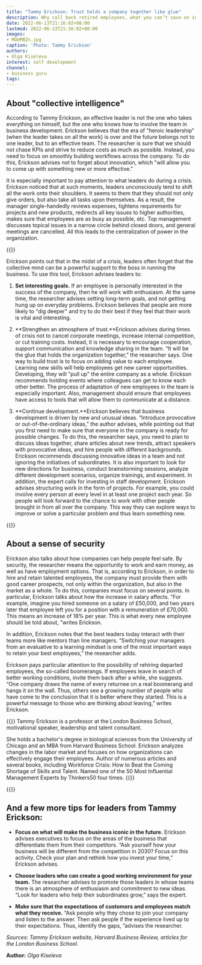 ```yaml
---
title: "Tammy Erickson: Trust holds a company together like glue"
description: Why call back retired employees, what you can’t save on in a crisis, and who should be promoted in the first place - in a selection of statements by Tammy Erickson, professor of organizational psychology at the London Business School
date: 2022-06-13T21:16:02+08:00
lastmod: 2022-06-13T21:16:02+08:00
images:
- MQUMBZn.jpg
caption: 'Photo: Tammy Erickson'
authors:
- Olga Kiseleva
interest: self development
channel: 
- business guru
tags: 
---
```


About "collective intelligence"
-------------------------------

According to Tammy Erickson, an effective leader is not the one who takes everything on himself, but the one who knows how to involve the team in business development. Erickson believes that the era of "heroic leadership" (when the leader takes on all the work) is over and the future belongs not to one leader, but to an effective team. The researcher is sure that we should not chase KPIs and strive to reduce costs as much as possible. Instead, you need to focus on smoothly building workflows across the company. To do this, Erickson advises not to forget about innovation, which "will allow you to come up with something new or more effective."

It is especially important to pay attention to what leaders do during a crisis. Erickson noticed that at such moments, leaders unconsciously tend to shift all the work onto their shoulders. It seems to them that they should not only give orders, but also take all tasks upon themselves. As a result, the manager single-handedly reviews expenses, tightens requirements for projects and new products, redirects all key issues to higher authorities, makes sure that employees are as busy as possible, etc. Top management discusses topical issues in a narrow circle behind closed doors, and general meetings are cancelled. All this leads to the centralization of power in the organization.

{{<ads>}}

Erickson points out that in the midst of a crisis, leaders often forget that the collective mind can be a powerful support to the boss in running the business. To use this tool, Erickson advises leaders to:

1.  **Set interesting goals.** If an employee is personally interested in the success of the company, then he will work with enthusiasm. At the same time, the researcher advises setting long-term goals, and not getting hung up on everyday problems. Erickson believes that people are more likely to "dig deeper" and try to do their best if they feel that their work is vital and interesting.

2.  **Strengthen an atmosphere of trust.**Erickson advises during times of crisis not to cancel corporate meetings, increase internal competition, or cut training costs. Instead, it is necessary to encourage cooperation, support communication and knowledge sharing in the team. “It will be the glue that holds the organization together,” the researcher says. One way to build trust is to focus on adding value to each employee. Learning new skills will help employees get new career opportunities. Developing, they will "pull up" the entire company as a whole. Erickson recommends holding events where colleagues can get to know each other better. The process of adaptation of new employees in the team is especially important. Also, management should ensure that employees have access to tools that will allow them to communicate at a distance.
3.  **Continue development.**Erickson believes that business development is driven by new and unusual ideas. “Introduce provocative or out-of-the-ordinary ideas,” the author advises, while pointing out that you first need to make sure that everyone in the company is ready for possible changes. To do this, the researcher says, you need to plan to discuss ideas together, share articles about new trends, attract speakers with provocative ideas, and hire people with different backgrounds. Erickson recommends discussing innovative ideas in a team and not ignoring the initiatives of subordinates. It is also important to look for new directions for business, conduct brainstorming sessions, analyze different development scenarios, organize trainings, and experiment. In addition, the expert calls for investing in staff development. Erickson advises structuring work in the form of projects. For example, you could involve every person at every level in at least one project each year. So people will look forward to the chance to work with other people brought in from all over the company. This way they can explore ways to improve or solve a particular problem and thus learn something new.

{{<ads>}}

About a sense of security
-------------------------

Erickson also talks about how companies can help people feel safe. By security, the researcher means the opportunity to work and earn money, as well as have employment options. That is, according to Erickson, in order to hire and retain talented employees, the company must provide them with good career prospects, not only within the organization, but also in the market as a whole. To do this, companies must focus on several points. In particular, Erickson talks about how the increase in salary affects. “For example, imagine you hired someone on a salary of £50,000, and two years later that employee left you for a position with a remuneration of £70,000. This means an increase of 18% per year. This is what every new employee should be told about, ”writes Erickson.

In addition, Erickson notes that the best leaders today interact with their teams more like mentors than line managers. “Switching your managers from an evaluative to a learning mindset is one of the most important ways to retain your best employees,” the researcher adds.

Erickson pays particular attention to the possibility of rehiring departed employees, the so-called boomerangs. If employees leave in search of better working conditions, invite them back after a while, she suggests. “One company draws the name of every returnee on a real boomerang and hangs it on the wall. Thus, others see a growing number of people who have come to the conclusion that it is better where they started. This is a powerful message to those who are thinking about leaving,” writes Erickson.

{{<info>}}
Tammy Erickson is a professor at the London Business School, motivational speaker, leadership and talent consultant.

She holds a bachelor's degree in biological sciences from the University of Chicago and an MBA from Harvard Business School. Erickson analyzes changes in the labor market and focuses on how organizations can effectively engage their employees. Author of numerous articles and several books, including Workforce Crisis: How to Beat the Coming Shortage of Skills and Talent. Named one of the 50 Most Influential Management Experts by Thinkers50 four times.
{{</info>}}

{{<ads>}}

And a few more tips for leaders from Tammy Erickson:
----------------------------------------------------

*   **Focus on what will make the business iconic in the future.** Erickson advises executives to focus on the areas of the business that differentiate them from their competitors. “Ask yourself how your business will be different from the competition in 2030? Focus on this activity. Check your plan and rethink how you invest your time,” Erickson advises.
*   **Choose leaders who can create a good working environment for your team.** The researcher advises to promote those leaders in whose teams there is an atmosphere of enthusiasm and commitment to new ideas. “Look for leaders who help their subordinates grow,” says the expert.

*   **Make sure that the expectations of customers and employees match what they receive.** “Ask people why they chose to join your company and listen to the answer. Then ask people if the experience lived up to their expectations. Thus, identify the gaps, ”advises the researcher.

_Sources: Tammy Erickson website, Harvard Business Review, articles for the London Business School._

**Author:** *Olga Kiseleva*